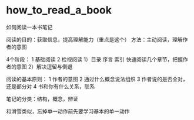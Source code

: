how_to_read_a_book
==================

如何阅读一本书笔记

阅读的目的：获取信息，提高理解能力（重点是这个）
方法：主动阅读，理解作者的意图

4个阶段：
1 基础阅读
2 检视阅读 
1）目录 序言 索引 快速阅读几个章节，把握作者的意图
2）解决逗留与倒退

阅读的基本原则：
1 作者的意图
2 通过什么概念说法组织
3 作者说的是否全对，还是部分对
4 书和你有什么关系，联系


笔记的分类：结构，概念，辨证

和滑雪类似，忘掉单一动作前先要学习基本的单一动作
